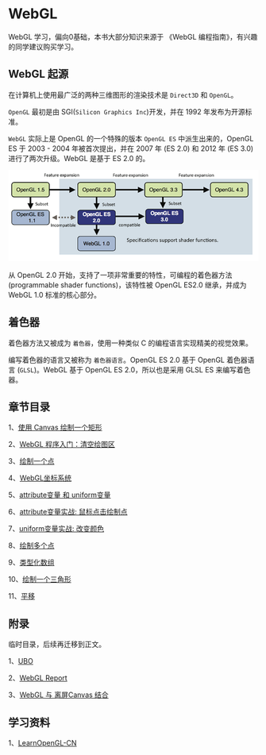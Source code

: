 # WebGL
WebGL 学习，偏向0基础，本书大部分知识来源于 《WebGL 编程指南》，有兴趣的同学建议购买学习。

## WebGL 起源
在计算机上使用最广泛的两种三维图形的渲染技术是 `Direct3D` 和 `OpenGL`。

`OpenGL` 最初是由 SGI(`Silicon Graphics Inc`)开发，并在 1992 年发布为开源标准。

`WebGL` 实际上是 OpenGL 的一个特殊的版本 `OpenGL ES` 中派生出来的，OpenGL ES 于 2003 - 2004 年被首次提出，并在 2007 年 (ES 2.0) 和 2012 年 (ES 3.0) 进行了两次升级。WebGL 是基于 ES 2.0 的。 

<img src="https://github.com/zqiangxu/webgl/blob/main/assets/book/relations.png?raw=true" />

从 OpenGL 2.0 开始，支持了一项非常重要的特性，可编程的着色器方法 (programmable shader functions)，该特性被 OpenGL ES2.0 继承，并成为 WebGL 1.0 标准的核心部分。

## 着色器

着色器方法又被成为 `着色器`，使用一种类似 C 的编程语言实现精美的视觉效果。

编写着色器的语言又被称为 `着色器语言`。OpenGL ES 2.0 基于 OpenGL 着色器语言 (`GLSL`)。WebGL 基于 OpenGL ES 2.0，所以也是采用 GLSL ES 来编写着色器。

## 章节目录
1、[使用 Canvas 绘制一个矩形](./book/lesson1/)

2、[WebGL 程序入门：清空绘图区](./book/lesson2/)

3、[绘制一个点](./book/lesson3/)

4、[WebGL坐标系统](./book/lesson4/)

5、[attribute变量 和 uniform变量](./book/lesson5/)

6、[attribute变量实战: 鼠标点击绘制点](./book/lesson6/)

7、[uniform变量实战: 改变颜色](./book/lesson7/)

8、[绘制多个点](./book/lesson8/)

9、[类型化数组](./book/lesson9/)

10、[绘制一个三角形](./book/lesson10/)

11、[平移](./book/lesson11/)

## 附录

临时目录，后续再迁移到正文。

1、[UBO](./book/appendix/ubo/)

2、[WebGL Report](./book/appendix/report)

3、[WebGL 与 离屏Canvas 结合](./book/appendix/offscreencanvas/)

## 学习资料

1、[LearnOpenGL-CN](https://learnopengl-cn.readthedocs.io/zh/latest/)